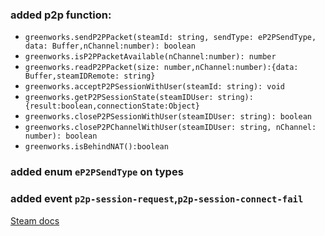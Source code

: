 ### added p2p function:
  - `greenworks.sendP2PPacket(steamId: string, sendType: eP2PSendType, data: Buffer,nChannel:number): boolean`
  - `greenworks.isP2PPacketAvailable(nChannel:number): number`
  - `greenworks.readP2PPacket(size: number,nChannel:number):{data: Buffer,steamIDRemote: string}`
  - `greenworks.acceptP2PSessionWithUser(steamId: string): void`
  - `greenworks.getP2PSessionState(steamIDUser: string): {result:boolean,connectionState:Object}`
  - `greenworks.closeP2PSessionWithUser(steamIDUser: string): boolean`
  - `greenworks.closeP2PChannelWithUser(steamIDUser: string, nChannel: number): boolean`
  - `greenworks.isBehindNAT():boolean`

### added enum `eP2PSendType` on types

### added event `p2p-session-request`,`p2p-session-connect-fail`

[Steam docs](https://partner.steamgames.com/doc/api/ISteamNetworking)